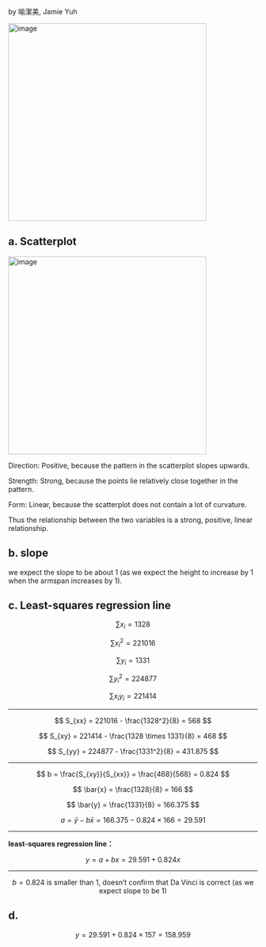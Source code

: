 by 喻潔美, Jamie Yuh 

<img width="400" alt="image" src="https://github.com/user-attachments/assets/a3fc6244-2dca-4f55-9a78-214b3d52f16f" />


## a. Scatterplot
<img width="400" alt="image" src="https://github.com/user-attachments/assets/4f95b68a-e6d3-4077-8ccf-2f1bbcd5db57" />

Direction: Positive, because the pattern in the scatterplot slopes upwards.

Strength: Strong, because the points lie relatively close together in the pattern.

Form: Linear, because the scatterplot does not contain a lot of curvature.

Thus the relationship between the two variables is a strong, positive, linear relationship.

## b. slope
we expect the slope to be about 1 (as we expect the height to increase by 1 when the armspan increases by 1).

## c. Least-squares regression line

$$
\sum x_i = 1328
$$

$$
\sum x_i^2 = 221016
$$

$$
\sum y_i = 1331
$$

$$
\sum y_i^2 = 224877
$$

$$
\sum x_i y_i = 221414
$$

---

$$
S_{xx} = 221016 - \frac{1328^2}{8} = 568
$$

$$
S_{xy} = 221414 - \frac{1328 \times 1331}{8} = 468
$$

$$
S_{yy} = 224877 - \frac{1331^2}{8} = 431.875
$$

---

$$
b = \frac{S_{xy}}{S_{xx}} = \frac{468}{568} = 0.824
$$

$$
\bar{x} = \frac{1328}{8} = 166
$$

$$
\bar{y} = \frac{1331}{8} = 166.375
$$

$$
a = \bar{y} - b \bar{x} = 166.375 - 0.824 \times 166 = 29.591
$$

---

**least-squares regression line：**

$$
y = a + b x = 29.591 + 0.824 x
$$

---

$$
b = 0.824 \text{ is smaller than 1, doesn't confirm that Da Vinci is correct (as we expect slope to be 1)}
$$

## d.

$$
y = 29.591 + 0.824 \times 157 = 158.959
$$
